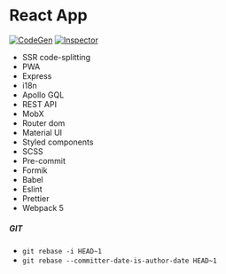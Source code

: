 # React App

[![CodeGen](https://user-images.githubusercontent.com/25294569/63773131-35f6aa00-c8e3-11e9-8191-fc0ac6f959e4.gif)](https://graphql-code-generator.com)
[![Inspector](https://user-images.githubusercontent.com/25294569/64163641-50cc9f80-ce4a-11e9-89b0-248c7d12142f.gif)](https://graphql-inspector.com/)

- SSR code-splitting
- PWA
- Express
- i18n
- Apollo GQL
- REST API
- MobX
- Router dom
- Material UI
- Styled components
- SCSS
- Pre-commit
- Formik
- Babel
- Eslint
- Prettier
- Webpack 5

##### GIT

- `git rebase -i HEAD~1`
- `git rebase --committer-date-is-author-date HEAD~1`
